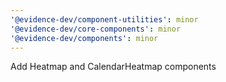 ```yaml
---
'@evidence-dev/component-utilities': minor
'@evidence-dev/core-components': minor
'@evidence-dev/components': minor
---
```


Add Heatmap and CalendarHeatmap components
